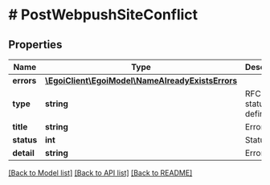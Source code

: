 # # PostWebpushSiteConflict

## Properties

Name | Type | Description | Notes
------------ | ------------- | ------------- | -------------
**errors** | [**\EgoiClient\EgoiModel\NameAlreadyExistsErrors**](NameAlreadyExistsErrors.md) |  | [optional]
**type** | **string** | RFC for status code definitions | [optional]
**title** | **string** | Error title | [optional]
**status** | **int** | Status code | [optional]
**detail** | **string** | Error detail | [optional]

[[Back to Model list]](../../README.md#models) [[Back to API list]](../../README.md#endpoints) [[Back to README]](../../README.md)

